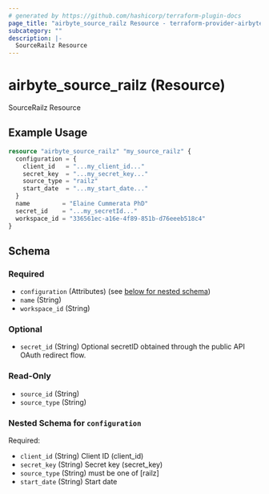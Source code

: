 ```yaml
---
# generated by https://github.com/hashicorp/terraform-plugin-docs
page_title: "airbyte_source_railz Resource - terraform-provider-airbyte"
subcategory: ""
description: |-
  SourceRailz Resource
---
```


# airbyte_source_railz (Resource)

SourceRailz Resource

## Example Usage

```terraform
resource "airbyte_source_railz" "my_source_railz" {
  configuration = {
    client_id   = "...my_client_id..."
    secret_key  = "...my_secret_key..."
    source_type = "railz"
    start_date  = "...my_start_date..."
  }
  name         = "Elaine Cummerata PhD"
  secret_id    = "...my_secretId..."
  workspace_id = "336561ec-a16e-4f89-851b-d76eeeb518c4"
}
```

<!-- schema generated by tfplugindocs -->
## Schema

### Required

- `configuration` (Attributes) (see [below for nested schema](#nestedatt--configuration))
- `name` (String)
- `workspace_id` (String)

### Optional

- `secret_id` (String) Optional secretID obtained through the public API OAuth redirect flow.

### Read-Only

- `source_id` (String)
- `source_type` (String)

<a id="nestedatt--configuration"></a>
### Nested Schema for `configuration`

Required:

- `client_id` (String) Client ID (client_id)
- `secret_key` (String) Secret key (secret_key)
- `source_type` (String) must be one of [railz]
- `start_date` (String) Start date


